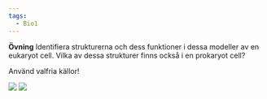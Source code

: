```yaml
---
tags:
  - Bio1
---
```



**Övning**
Identifiera strukturerna och dess funktioner i dessa modeller av en eukaryot cell. Vilka av dessa strukturer finns också i en prokaryot cell?

Använd valfria källor!

![](https://hackmd.io/_uploads/rJF15iE0h.png)
![](https://hackmd.io/_uploads/S1xg9s403.png)
